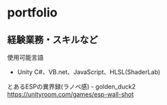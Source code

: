 # portfolio

## 経験業務・スキルなど

使用可能言語
- Unity C#、VB.net、JavaScript、HLSL(ShaderLab)

とあるESPの異界録(ラノベ感) - golden_duck2 https://unityroom.com/games/esp-wall-shot


